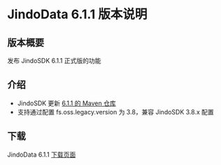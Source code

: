 # JindoData 6.1.1 版本说明

## 版本概要

发布 JindoSDK 6.1.1 正式版的功能

## 介绍

- JindoSDK 更新 [6.1.1 的 Maven 仓库](oss-maven.md)
- 支持通过配置 fs.oss.legacy.version 为 3.8，兼容 JindoSDK 3.8.x 配置

## 下载

JindoData 6.1.1 [下载页面](jindodata_download.md)
